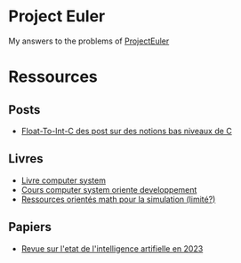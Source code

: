 # Project Euler


My answers to the problems of [ProjectEuler](https://projecteuler.net/about)
# Ressources

## Posts
* [Float-To-Int-C des post sur des notions bas niveaux de C](https://onestepcode.com/float-to-int-c/)

## Livres

* [Livre computer system](http://csapp.cs.cmu.edu/3e/courses.html)  
* [Cours computer system oriente developpement](https://www.cs.cmu.edu/~213/schedule.html)  
* [Ressources orientés math pour la simulation (limité?)](http://calculuslab.deltacollege.edu/)  

## Papiers
* [Revue sur l'etat de l'intelligence artifielle en 2023](https://aiindex.stanford.edu/wp-content/uploads/2023/04/HAI_AI-Index-Report_2023.pdf
)
